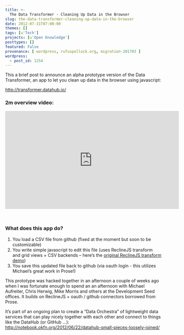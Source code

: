```yaml
---
title: >-
  The Data Transformer - Cleaning Up Data in the Browser
slug: the-data-transformer-cleaning-up-data-in-the-browser
date: 2012-07-31T07:00:00
themes: []
tags: [u'Tech']
projects: [u'Open Knowledge']
posttypes: []
featured: False
provenance: [ wordpress, rufuspollock.org, migration-201703 ]
wordpress:
  - post_id: 1254
---
```


<p>This a brief post to announce an alpha prototype version of the Data Transformer, an app to let you clean up data in the browser using javascript:</p>

<p><a href="http://transformer.datahub.io/">http://transformer.datahub.io/</a></p>

<h3 id="m-overview-video">2m overview video:</h3>

<iframe width="560" height="315" src="http://www.youtube.com/embed/zM1USNaEcVQ" frameborder="0" allowfullscreen="1" style="margin-bottom: 30px;">&nbsp;</iframe>

<h3 id="what-does-this-app-do">What does this app do?</h3>

<ol>
  <li>You load a CSV file from github (fixed at the moment but soon to be customizable)</li>
  <li>You write simple javascript to edit this file (uses ReclineJS transform and grid views + CSV backends – here’s the <a href="http://reclinejs.com/demos/multiview/?currentView=transform">original ReclineJS transform demo</a>)</li>
  <li>You save this updated file back to github (via oauth login - this utilizes Michael’s great work in Prose!)</li>
</ol>

<p>This prototype was hacked together in an afternoon a couple of weeks ago when I was fortunate enough to spend an an afternoon with Michael Aufreiter, Chris Herwig, Mike Morris and others at the Development Seed offices. It builds on ReclineJS + oauth / github connectors borrowed from Prose.</p>

<p>It’s part of an ongoing plan to create a “Data Orchestra” of lightweight data services that can play nicely together with each
other and connect to things like the DataHub (or GitHub …): <a href="http://notebook.okfn.org/2012/06/22/datahub-small-pieces-loosely-joined/">http://notebook.okfn.org/2012/06/22/datahub-small-pieces-loosely-joined/</a></p>



